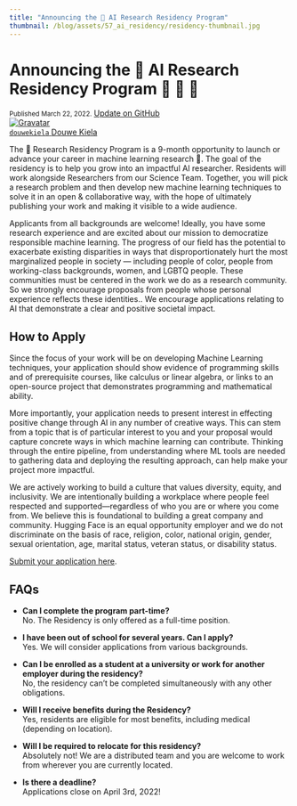 ```yaml
---
title: "Announcing the 🤗 AI Research Residency Program"
thumbnail: /blog/assets/57_ai_residency/residency-thumbnail.jpg
---
```


<h1>
    Announcing the 🤗 AI Research Residency Program 🎉 🎉 🎉
</h1>

<div class="blog-metadata">
    <small>Published March 22, 2022.</small>
    <a target="_blank" class="btn no-underline text-sm mb-5 font-sans" href="https://github.com/huggingface/blog/blob/main/ai-residency.md">
        Update on GitHub
    </a>
</div>

<div class="author-card">
    <a href="/douwekiela">
        <img class="avatar avatar-user" src="https://aeiljuispo.cloudimg.io/v7/https://s3.amazonaws.com/moonup/production/uploads/1641847245435-61dc997715b47073db1620dc.jpeg?w=200&h=200&f=face" title="Gravatar">
        <div class="bfc">
            <code>douwekiela</code>
            <span class="fullname">Douwe Kiela</span>
        </div>
    </a>
</div>


The 🤗 Research Residency Program is a 9-month opportunity to launch or advance your career in machine learning research 🚀. The goal of the residency is to help you grow into an impactful AI researcher. Residents will work alongside Researchers from our Science Team. Together, you will pick a research problem and then develop new machine learning techniques to solve it in an open & collaborative way, with the hope of ultimately publishing your work and making it visible to a wide audience.

Applicants from all backgrounds are welcome! Ideally, you have some research experience and are excited about our mission to democratize responsible machine learning. The progress of our field has the potential to exacerbate existing disparities in ways that disproportionately hurt the most marginalized people in society — including people of color, people from working-class backgrounds, women, and LGBTQ people. These communities must be centered in the work we do as a research community. So we strongly encourage proposals from people whose personal experience reflects these identities.. We encourage applications relating to AI that demonstrate a clear and positive societal impact.

## How to Apply

Since the focus of your work will be on developing Machine Learning techniques, your application should show evidence of programming skills and of prerequisite courses, like calculus or linear algebra, or links to an open-source project that demonstrates programming and mathematical ability.

More importantly, your application needs to present interest in effecting positive change through AI in any number of creative ways. This can stem from a topic that is of particular interest to you and your proposal would capture concrete ways in which machine learning can contribute. Thinking through the entire pipeline, from understanding where ML tools are needed to gathering data and deploying the resulting approach, can help make your project more impactful.

We are actively working to build a culture that values diversity, equity, and inclusivity. We are intentionally building a workplace where people feel respected and supported—regardless of who you are or where you come from. We believe this is foundational to building a great company and community. Hugging Face is an equal opportunity employer and we do not discriminate on the basis of race, religion, color, national origin, gender, sexual orientation, age, marital status, veteran status, or disability status.

[Submit your application here](https://apply.workable.com/huggingface/j/1B77519961).

## FAQs

* **Can I complete the program part-time?**<br>No. The Residency is only offered as a full-time position.

* **I have been out of school for several years. Can I apply?**<br>Yes. We will consider applications from various backgrounds.

* **Can I be enrolled as a student at a university or work for another employer during the residency?**<br>No, the residency can’t be completed simultaneously with any other obligations.

* **Will I receive benefits during the Residency?**<br>Yes, residents are eligible for most benefits, including medical (depending on location).

* **Will I be required to relocate for this residency?**<br>Absolutely not! We are a distributed team and you are welcome to work from wherever you are currently located.

* **Is there a deadline?**<br>Applications close on April 3rd, 2022!
